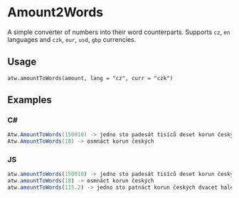 # Amount2Words

A simple converter of numbers into their word counterparts. Supports `cz`, `en` languages and `czk`, `eur`, `usd`, `gbp` currencies.

## Usage

`atw.amountToWords(amount, lang = "cz", curr = "czk")`

## Examples 

### C#

```cs
Atw.AmountToWords(150010) -> jedno sto padesát tisíců deset korun českých
Atw.AmountToWords(18) -> osmnáct korun českých
```


### JS

```js
atw.amountToWords(150010) -> jedno sto padesát tisíců deset korun českých
atw.amountToWords(18) -> osmnáct korun českých
atw.amountToWords(115.2) -> jedno sto patnáct korun českých dvacet haléřů
```
